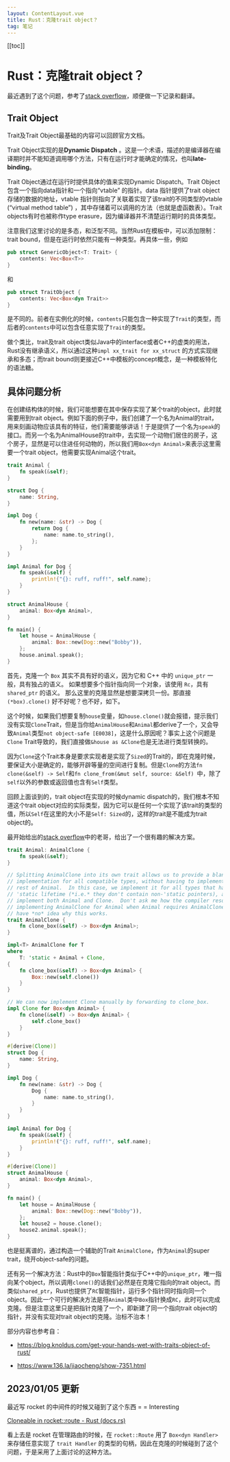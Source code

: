 ```yaml
---
layout: ContentLayout.vue
title: Rust：克隆trait object？
tag: 笔记
---
```


[[toc]]

# Rust：克隆trait object？

 最近遇到了这个问题，参考了[stack overflow](https://stackoverflow.com/questions/30353462/how-to-clone-a-struct-storing-a-boxed-trait-object)，顺便做一下记录和翻译。

## Trait Object

Trait及Trait Object最基础的内容可以回顾官方文档。

Trait Object实现的是**Dynamic Dispatch** 。这是一个术语，描述的是编译器在编译期时并不能知道调用哪个方法，只有在运行时才能确定的情况，也叫**late-binding**。

Trait Object通过在运行时提供具体的值来实现Dynamic Dispatch。Trait Object包含一个指向data指针和一个指向“vtable” 的指针。data 指针提供了trait object 存储的数据的地址，vtable 指针则指向了关联着实现了该trait的不同类型的vtable (“virtual method table”) ，其中存储着可以调用的方法（也就是虚函数表）。Trait objects有时也被称作type erasure，因为编译器并不清楚运行期时的具体类型。

注意我们这里讨论的是多态，和泛型不同。当然Rust在模板中，可以添加限制：trait bound，但是在运行时依然只能有一种类型。再具体一些，例如

```rust
pub struct GenericObject<T: Trait> {
    contents: Vec<Box<T>>
}
```

和

```rust
pub struct TraitObject {
    contents: Vec<Box<dyn Trait>>
}
```

是不同的。前者在实例化的时候，`contents`只能包含一种实现了`Trait`的类型，而后者的`contents`中可以包含任意实现了`Trait`的类型。

做个类比，trait及trait object类似Java中的interface或者C++的虚类的用法，Rust没有继承语义，所以通过这种`impl xx_trait for xx_struct` 的方式实现继承和多态；而trait bound则更接近C++中模板的concept概念，是一种模板特化的语法糖。

## 具体问题分析

在创建结构体的时候，我们可能想要在其中保存实现了某个trait的object，此时就需要用到trait object。例如下面的例子中，我们创建了一个名为Animal的trait，用来刻画动物应该具有的特征，他们需要能够讲话！于是提供了一个名为`speak`的接口。而另一个名为AnimalHouse的trait中，去实现一个动物们居住的房子，这个房子，显然是可以住进任何动物的，所以我们用`Box<dyn Animal>`来表示这里需要一个trait object，他需要实现Animal这个trait。

```Rust
trait Animal {
    fn speak(&self);
}

struct Dog {
    name: String,
}

impl Dog {
    fn new(name: &str) -> Dog {
        return Dog {
            name: name.to_string(),
        };
    }
}

impl Animal for Dog {
    fn speak(&self) {
        println!{"{}: ruff, ruff!", self.name};
    }
}

struct AnimalHouse {
    animal: Box<dyn Animal>,
}

fn main() {
    let house = AnimalHouse {
        animal: Box::new(Dog::new("Bobby")),
    };
    house.animal.speak();
}
```
首先，克隆一个 `Box` 其实不具有好的语义，因为它和 C++ 中的 `unique_ptr` 一般，具有独占的语义。
如果想要多个指针指向同一个对象，该使用 `Rc`，具有 `shared_ptr` 的语义。
那么这里的克隆显然是想要深拷贝一份。那直接 `(*box).clone()` 好不好呢？也不好，如下。

这个时候，如果我们想要复制`house`变量，如`house.clone()`就会报错，提示我们没有实现`Clone`Trait，但是当你给`AnimalHouse`和`Animal`都derive了一个，又会导致`Animal`类型`not object-safe [E0038]`，这是什么原因呢？事实上这个问题是`Clone` Trait导致的，我们直接做`&house as &Clone`也是无法进行类型转换的。 

因为`Clone`这个Trait本身是要求实现者是实现了`Sized`的Trait的，即在克隆时候，要保证大小是确定的，能够开辟等量的空间进行复制。但是`Clone`的方法`fn clone(&self) -> Self`和`fn clone_from(&mut self, source: &Self) `中，除了`self`以外的参数或返回值也含有`Self`类型。

回顾上面谈到的，trait object在实现的时候dynamic dispatch的，我们根本不知道这个trait object对应的实际类型，因为它可以是任何一个实现了该trait的类型的值，所以`Self`在这里的大小不是`Self: Sized`的，这样的trait是不能成为trait object的。

最开始给出的[stack overflow](https://stackoverflow.com/questions/30353462/how-to-clone-a-struct-storing-a-boxed-trait-object)中的老哥，给出了一个很有趣的解决方案。

```rust
trait Animal: AnimalClone {
    fn speak(&self);
}

// Splitting AnimalClone into its own trait allows us to provide a blanket
// implementation for all compatible types, without having to implement the
// rest of Animal.  In this case, we implement it for all types that have
// 'static lifetime (*i.e.* they don't contain non-'static pointers), and
// implement both Animal and Clone.  Don't ask me how the compiler resolves
// implementing AnimalClone for Animal when Animal requires AnimalClone; I
// have *no* idea why this works.
trait AnimalClone {
    fn clone_box(&self) -> Box<dyn Animal>;
}

impl<T> AnimalClone for T
where
    T: 'static + Animal + Clone,
{
    fn clone_box(&self) -> Box<dyn Animal> {
        Box::new(self.clone())
    }
}

// We can now implement Clone manually by forwarding to clone_box.
impl Clone for Box<dyn Animal> {
    fn clone(&self) -> Box<dyn Animal> {
        self.clone_box()
    }
}

#[derive(Clone)]
struct Dog {
    name: String,
}

impl Dog {
    fn new(name: &str) -> Dog {
        Dog {
            name: name.to_string(),
        }
    }
}

impl Animal for Dog {
    fn speak(&self) {
        println!("{}: ruff, ruff!", self.name);
    }
}

#[derive(Clone)]
struct AnimalHouse {
    animal: Box<dyn Animal>,
}

fn main() {
    let house = AnimalHouse {
        animal: Box::new(Dog::new("Bobby")),
    };
    let house2 = house.clone();
    house2.animal.speak();
}
```

也是挺离谱的，通过构造一个辅助的Trait `AnimalClone`，作为`Animal`的super trait，绕开object-safe的问题。

还有另一个解决方法：Rust中的`Box`智能指针类似于C++中的`unique_ptr`，唯一指向某个object，所以调用`clone()`的话我们必然是在克隆它指向的trait object。而类似`shared_ptr`，Rust也提供了`RC`智能指针，运行多个指针同时指向同一个object。因此一个可行的解决方法是将`Animal`类中`Box`指针换成`RC`，此时可以完成克隆。但是注意这里只是把指针克隆了一个，即新建了同一个指向trait object的指针，并没有实现对trait object的克隆。治标不治本！

部分内容也参考自：

- https://blog.knoldus.com/get-your-hands-wet-with-traits-object-of-rust/

- https://www.136.la/jiaocheng/show-7351.html

## 2023/01/05 更新

最近写 rocket 的中间件的时候又碰到了这个东西 = = Interesting

[Cloneable in rocket::route - Rust (docs.rs)](https://docs.rs/rocket/0.5.0-rc.2/rocket/route/trait.Cloneable.html)

看上去是 rocket 在管理路由的时候，在 `rocket::Route` 用了 `Box<dyn Handler>` 来存储任意实现了 `trait Handler` 的类型的句柄，因此在克隆的时候碰到了这个问题，于是采用了上面讨论的这种方法。